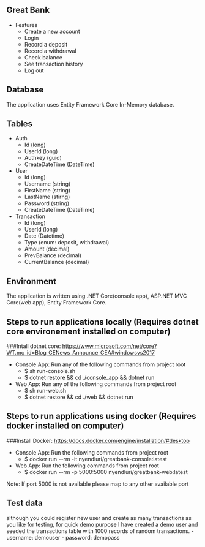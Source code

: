 ## Great Bank
* Features
    - Create a new account
    - Login
    - Record a deposit
    - Record a withdrawal
    - Check balance
    - See transaction history
    - Log out

## Database
The application uses Entity Framework Core In-Memory database.

## Tables
* Auth
    - Id (long)
    - UserId (long)
    - Authkey (guid)
    - CreateDateTime (DateTime)
* User
    - Id (long)
    - Username (string)
    - FirstName (string)
    - LastName (stirng)
    - Password (string)
    - CreateDateTime (DateTime)
* Transaction
    - Id (long)
    - UserId (long)
    - Date (Datetime)
    - Type (enum: deposit, withdrawal)
    - Amount (decimal)
    - PrevBalance (decimal)
    - CurrentBalance (decimal)

## Environment
The application is written using .NET Core(console app), ASP.NET MVC Core(web app), Entity Framework Core.

## Steps to run applications locally (Requires dotnet core environement installed on computer)
###Intall dotnet core: https://www.microsoft.com/net/core?WT.mc_id=Blog_CENews_Announce_CEA#windowsvs2017
* Console App: Run any of the following commands from project root 
    - $ sh run-console.sh
    - $ dotnet restore && cd ./console_app && dotnet run
* Web App: Run any of the following commands from project root 
    - $ sh run-web.sh
    - $ dotnet restore && cd ./web && dotnet run

## Steps to run applications using docker (Requires docker installed on computer)
###Install Docker: https://docs.docker.com/engine/installation/#desktop
* Console App: Run the following commands from project root 
    - $ docker run --rm -it nyendluri/greatbank-console:latest
* Web App: Run the following commands from project root 
    - $ docker run --rm -p 5000:5000 nyendluri/greatbank-web:latest
 
Note: If port 5000 is not available please map to any other available port

## Test data
although you could register new user and create as many transactions as you like for testing, for quick demo purpose
I have created a demo user and seeded the transactions table with 1000 records of random transactions.
    - username: demouser
    - password: demopass